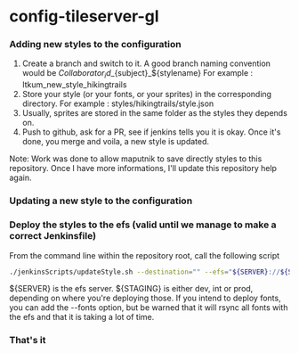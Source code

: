 # config-tileserver-gl

### Adding new styles to the configuration

1) Create a branch and switch to it. A good branch naming convention would be  ${Collaborator_id}\_${subject}\_${stylename}
  For example : ltkum_new_style_hikingtrails
2) Store your style (or your fonts, or your sprites) in the corresponding directory. 
  For example : styles/hikingtrails/style.json
3) Usually, sprites are stored in the same folder as the styles they depends on. 
4) Push to github, ask for a PR, see if jenkins tells you it is okay. Once it's done, you merge and voila, a new style is updated.

Note: Work was done to allow maputnik to save directly styles to this repository. Once I have more informations, I'll update this repository help again.

### Updating a new style to the configuration

### Deploy the styles to the efs (valid until we manage to make a correct Jenkinsfile)

From the command line within the repository root, call the following script 

```bash
./jenkinsScripts/updateStyle.sh --destination="" --efs="${SERVER}://${STAGING}/vectortiles" --mnt="/var/local/efs-${STAGING}/vectortiles"
```

${SERVER} is the efs server. ${STAGING} is either dev, int or prod, depending on where you're deploying those. 
If you intend to deploy fonts, you can add the --fonts option, but be warned that it will rsync all fonts with the efs and that it is taking a lot of time.

### That's it
